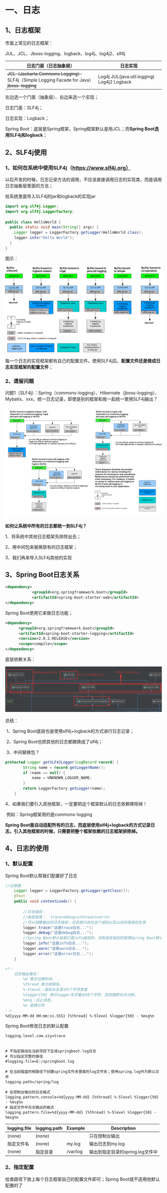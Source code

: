 # 一、日志

## 1、日志框架

市面上常见的日志框架：

JUL、JCL、Jboss-logging、logback、log4j、log4j2、slf4j

| 日志门面（日志抽象层）                                       | 日志实现                                       |
| ------------------------------------------------------------ | ---------------------------------------------- |
| ~~JCL（Jackarta Commons Logging）~~    SLF4j（Simple Logging Facade for Java） ~~jboss-logging~~ | Log4j JUL(java.util.logging)    Log4j2 Logback |

左边选一个门面（抽象层）、右边来选一个实现；

日志门面：SLF4j；

日志实现：Logback；



Spring Boot：底层是Spring框架，Spring框架默认是用JCL；而**Spring Boot选用SLF4j和logback**；



## 2、SLF4j使用

### 1、如何在系统中使用SLF4j（https://www.slf4j.org）

以后开发的时候，日志记录方法的调用，不应该直接调用日志的实现类，而是调用日志抽象层里面的方法；

给系统里面导入SLF4j的jar和logback的实现jar

```java
import org.slf4j.Logger;
import org.slf4j.LoggerFactory;

public class HelloWorld {
  public static void main(String[] args) {
    Logger logger = LoggerFactory.getLogger(HelloWorld.class);
    logger.info("Hello World");
  }
}
```

图示：

![SLF4j的各项使用方法](https://github.com/AkihaChang/SpringBoot-learning/raw/master/notes/images/concrete-bindings.png)

每一个日志的实现框架都有自己的配置文件。使用SLF4j后，**配置文件还是做成日志实现框架的配置文件**；

### 2、遗留问题

问题1（SLF4j）：Spring（commons-logging）、Hibernate（jboss-logging）、Mybatis、xxx，统一日志记录，即使是别的框架和我一起统一使用SLF4j输出？

![](https://github.com/AkihaChang/SpringBoot-learning/raw/master/notes/images/legacy.png)

**如何让系统中所有的日志都统一到SLF4j？**

1、将系统中其他日志框架先排除出去；

2、用中间包来替换原有的日志框架；

3、我们再来导入SLF4j其他的实现



## 3、Spring Boot日志关系

```xml
<dependency>
            <groupId>org.springframework.boot</groupId>
            <artifactId>spring-boot-starter-web</artifactId>
</dependency>
```

Spring Boot使用它来做日志功能；

```xml
<dependency>
      <groupId>org.springframework.boot</groupId>
      <artifactId>spring-boot-starter-logging</artifactId>
      <version>2.0.2.RELEASE</version>
      <scope>compile</scope>
</dependency>
```

底层依赖关系：

![slf4j](https://github.com/AkihaChang/SpringBoot-learning/raw/master/notes/images/slf4j.png)

总结：

​	1、Spring Boot底层也是使用slf4j+logback的方式进行日志记录；

​	2、Spring Boot也把其他的日志都踢换成了slf4j；

​	3、中间替换包？

```java
protected Logger getSLF4JLogger(LogRecord record) {
        String name = record.getLoggerName();
        if (name == null) {
            name = UNKNOWN_LOGGER_NAME;
        }
        return LoggerFactory.getLogger(name);
    }
```

​	4、如果我们要引入其他框架，一定要把这个框架默认的日志依赖移除掉！

​	例如：Spring框架用的是commons-logging



**Spring Boot能自动适配所有的日志，而底层使用slf4j+logback的方式记录日志，引入其他框架的时候，只需要把整个框架依赖的日志框架排除掉。**



## 4、日志的使用

### 1、默认配置

Spring Boot默认帮我们配置好了日志

```java
//记录器
    Logger logger = LoggerFactory.getLogger(getClass());
    @Test
    public void contextLoads() {

        //日志级别：
        //由低到高：  trace<debug<info<warn<error
        //可以调整输出的日志级别；日志就只会在这个级别以及以后的高级别生效
        logger.trace("这是trace日志...");
        logger.debug("这是debug日志...");
        //Spring Boot默认给我们是info级别的，没有指定级别的就用Spring Boot默认规定的级别；root级别
        logger.info("这是info日志...");
        logger.warn("这是warn日志...");
        logger.error("这是error日志...");
    }
```

```xml
<!--
	日志输出格式：
		%d 表示日期时间，
		%thread 表示线程名，
		%-5level：级别从左显示5个字符宽度
		%logger{50} 表示logger名字最长50个字符，否则按照句点分割。
		%msg：日止消息，
		%n 是换行符
-->
%d{yyyy-MM-dd HH:mm:ss.SSS} [%thread] %-5level %logger{50} - %msg%n
```

Spring Boot修改日志的默认配置

```prop
logging.level.com.zzy=trace


# 不指定路径在当前项目下生成springboot.log日志
# 可以指定完整的路径
#logging.file=E:/springboot.log

# 在当前磁盘的根路径下创建spring文件夹里面的log文件夹；使用spring.log作为默认文件
logging.path=/spring/log

# 在控制台输出的日志格式
logging.pattern.console=%d{yyyy-MM-dd} [%thread] %-5level %logger{50} - %msg%n
# 指定文件中日志输出的格式
logging.pattern.file=%d{yyyy-MM-dd} [%thread] %-5level %logger{50} - %msg%n
```

| logging.file | logging.path | Example  | Description                      |
| ------------ | ------------ | -------- | -------------------------------- |
| (none)       | (none)       |          | 只在控制台输出                   |
| 指定文件名   | (none)       | my.log   | 输出日志到my.log                 |
| (none)       | 指定目录     | /var/log | 输出到指定目录的spring.log文件中 |

### 2、指定配置

给类路径下放上每个日志框架自己的配置文件即可；Spring Boot就不适用他默认配置的了